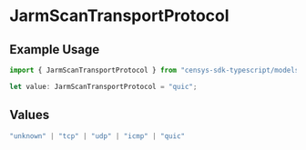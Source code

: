 # JarmScanTransportProtocol

## Example Usage

```typescript
import { JarmScanTransportProtocol } from "censys-sdk-typescript/models/components";

let value: JarmScanTransportProtocol = "quic";
```

## Values

```typescript
"unknown" | "tcp" | "udp" | "icmp" | "quic"
```